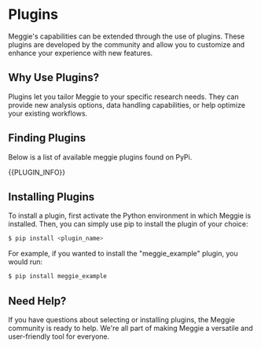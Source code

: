 # Plugins

Meggie's capabilities can be extended through the use of plugins. These plugins are developed by the community and allow you to customize and enhance your experience with new features.

## Why Use Plugins?

Plugins let you tailor Meggie to your specific research needs. They can provide new analysis options, data handling capabilities, or help optimize your existing workflows.

## Finding Plugins

Below is a list of available meggie plugins found on PyPi.

{{PLUGIN_INFO}}

## Installing Plugins

To install a plugin, first activate the Python environment in which Meggie is installed. Then, you can simply use pip to install the plugin of your choice:

```bash
$ pip install <plugin_name>
```

For example, if you wanted to install the "meggie_example" plugin, you would run:

```bash
$ pip install meggie_example
```

## Need Help?

If you have questions about selecting or installing plugins, the Meggie community is ready to help. We're all part of making Meggie a versatile and user-friendly tool for everyone.

